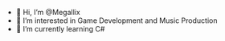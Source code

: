 - 👋 Hi, I’m @Megallix
- 👀 I’m interested in Game Development and Music Production
- 🌱 I’m currently learning C#

<!---
Megallix/Megallix is a ✨ special ✨ repository because its `README.md` (this file) appears on your GitHub profile.
You can click the Preview link to take a look at your changes.
--->
